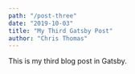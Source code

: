 ```yaml
---
path: "/post-three"
date: "2019-10-03"
title: "My Third Gatsby Post"
author: "Chris Thomas"
---
```


This is my third blog post in Gatsby.
